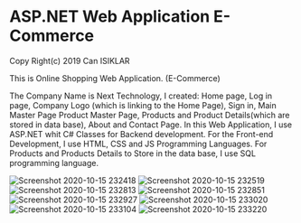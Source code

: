
<h1>ASP.NET Web Application E-Commerce</h1>
  
<p>Copy Right(c) 2019 Can ISIKLAR

This is Online Shopping Web Application. (E-Commerce)

The Company Name is Next Technology, I created:
Home page, Log in page, Company Logo (which is linking to the Home Page), Sign in, Main Master Page 
Product Master Page, Products and Product Details(which are stored in data base), About and Contact Page.
In this Web Application,  I use ASP.NET whit C# Classes for Backend development.
For the Front-end Development, I use HTML, CSS and JS Programming Languages.
For Products and Products Details to Store in the data base, I use SQL programming language.</p>

![Screenshot 2020-10-15 232418](https://user-images.githubusercontent.com/61684825/110246282-b7ff6e80-7f6f-11eb-83cc-811d7448364d.png)
![Screenshot 2020-10-15 232519](https://user-images.githubusercontent.com/61684825/110246307-cd749880-7f6f-11eb-840a-8dab8f57348f.png)
![Screenshot 2020-10-15 232813](https://user-images.githubusercontent.com/61684825/110246308-cea5c580-7f6f-11eb-9487-3bf84c7cadc0.png)
![Screenshot 2020-10-15 232851](https://user-images.githubusercontent.com/61684825/110246309-cf3e5c00-7f6f-11eb-9931-06cd2371cf54.png)
![Screenshot 2020-10-15 232927](https://user-images.githubusercontent.com/61684825/110246311-d06f8900-7f6f-11eb-8cc2-700b359ad618.png)
![Screenshot 2020-10-15 233020](https://user-images.githubusercontent.com/61684825/110246312-d1081f80-7f6f-11eb-9933-2d6f7ed1e2ee.png)
![Screenshot 2020-10-15 233104](https://user-images.githubusercontent.com/61684825/110246313-d1a0b600-7f6f-11eb-90d1-352babac7ca4.png)
![Screenshot 2020-10-15 233220](https://user-images.githubusercontent.com/61684825/110246315-d1a0b600-7f6f-11eb-9cd1-d3c45a8b9539.png)
